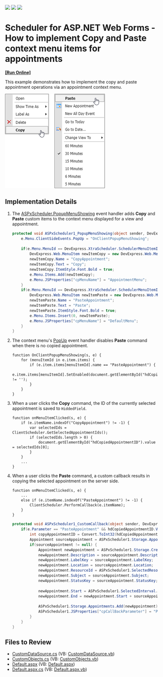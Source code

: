 <!-- default badges list -->
![](https://img.shields.io/endpoint?url=https://codecentral.devexpress.com/api/v1/VersionRange/128547183/18.1.10%2B)
[![](https://img.shields.io/badge/Open_in_DevExpress_Support_Center-FF7200?style=flat-square&logo=DevExpress&logoColor=white)](https://supportcenter.devexpress.com/ticket/details/T164287)
[![](https://img.shields.io/badge/📖_How_to_use_DevExpress_Examples-e9f6fc?style=flat-square)](https://docs.devexpress.com/GeneralInformation/403183)
<!-- default badges end -->

# Scheduler for ASP.NET Web Forms - How to implement Copy and Paste context menu items for appointments
<!-- run online -->
**[[Run Online]](https://codecentral.devexpress.com/t164287/)**
<!-- run online end -->

This example demonstrates how to implement the copy and paste appointment operations via an appointment context menu. 

![](scheduler-context-menu.png)

## Implementation Details

1. The [ASPxScheduler.PopupMenuShowing](https://docs.devexpress.com/AspNet/DevExpress.Web.ASPxScheduler.ASPxScheduler.PopupMenuShowing) event handler adds **Copy** and **Paste** custom items to the context menu displayed for a view and appointment. 

    ```csharp
    protected void ASPxScheduler1_PopupMenuShowing(object sender, DevExpress.Web.ASPxScheduler.PopupMenuShowingEventArgs e) {
        e.Menu.ClientSideEvents.PopUp = "OnClientPopupMenuShowing";
    
        if(e.Menu.MenuId == DevExpress.XtraScheduler.SchedulerMenuItemId.AppointmentMenu) {
            DevExpress.Web.MenuItem newItemCopy = new DevExpress.Web.MenuItem();
            newItemCopy.Name = "CopyAppointment";
            newItemCopy.Text = "Copy";
            newItemCopy.ItemStyle.Font.Bold = true;
            e.Menu.Items.Add(newItemCopy);
            e.Menu.JSProperties["cpMenuName"] = "AppointmentMenu";
        }
        if(e.Menu.MenuId == DevExpress.XtraScheduler.SchedulerMenuItemId.DefaultMenu) {
            DevExpress.Web.MenuItem newItemPaste = new DevExpress.Web.MenuItem();
            newItemPaste.Name = "PasteAppointment";
            newItemPaste.Text = "Paste";
            newItemPaste.ItemStyle.Font.Bold = true;
            e.Menu.Items.Insert(0, newItemPaste);
            e.Menu.JSProperties["cpMenuName"] = "DefaultMenu";
        }
    }
    ```

2. The context menu's [PopUp](https://docs.devexpress.com/AspNet/DevExpress.Web.MenuClientSideEvents.PopUp) event handler disables **Paste** command when there is no copied appointment.

    ```jscript
    function OnClientPopupMenuShowing(s, e) {
        for (menuItemId in e.item.items) {
            if (e.item.items[menuItemId].name == "PasteAppointment") {
                e.item.items[menuItemId].SetEnabled(document.getElementById("hdCopiedAppointmentID").value != '');
            }
        }
    }
    ```

3. When a user clicks the **Copy** command, the ID of the currently selected appointment is saved to `HiddedField`.

    ```jscript
    function onMenuItemClicked(s, e) {
        if (e.itemName.indexOf("CopyAppointment") != -1) {
            var selectedIds = ClientScheduler.GetSelectedAppointmentIds();
            if (selectedIds.length > 0) {
                document.getElementById("hdCopiedAppointmentID").value = selectedIds[0];
            }
        }
        ...
    }
    ```

4. When a user clicks the **Paste** command, a custom callback results in copying the selected appointment on the server side.

    ```jscript
    function onMenuItemClicked(s, e) {
        ...
        else if (e.itemName.indexOf("PasteAppointment") != -1) {
            ClientScheduler.PerformCallback(e.itemName);
        }
    }
    ```
    
    ```csharp
    protected void ASPxScheduler1_CustomCallback(object sender, DevExpress.Web.CallbackEventArgsBase e) {
        if(e.Parameter == "PasteAppointment" && hdCopiedAppointmentID.Value != "") {
            int copyAppointmentID = Convert.ToInt32(hdCopiedAppointmentID.Value);
            Appointment sourceAppointment = ASPxScheduler1.Storage.Appointments.GetAppointmentById(copyAppointmentID);
            if(sourceAppointment != null) {
                Appointment newAppointment = ASPxScheduler1.Storage.CreateAppointment(sourceAppointment.Type);
                newAppointment.Description = sourceAppointment.Description;
                newAppointment.LabelKey = sourceAppointment.LabelKey;
                newAppointment.Location = sourceAppointment.Location;
                newAppointment.ResourceId = ASPxScheduler1.SelectedResource.Id; ;
                newAppointment.Subject = sourceAppointment.Subject;
                newAppointment.StatusKey = sourceAppointment.StatusKey;
    
                newAppointment.Start = ASPxScheduler1.SelectedInterval.Start;
                newAppointment.End = newAppointment.Start + sourceAppointment.Duration;
    
                ASPxScheduler1.Storage.Appointments.Add(newAppointment);
                ASPxScheduler1.JSProperties["cpCallBackParameter"] = "PasteAppointment";
            }
        }
    }
    ```

## Files to Review

* [CustomDataSource.cs](./CS/WebApplication1/CustomDataSource.cs) (VB: [CustomDataSource.vb](./VB/WebApplication1/CustomDataSource.vb))
* [CustomObjects.cs](./CS/WebApplication1/CustomObjects.cs) (VB: [CustomObjects.vb](./VB/WebApplication1/CustomObjects.vb))
* [Default.aspx](./CS/WebApplication1/Default.aspx) (VB: [Default.aspx](./VB/WebApplication1/Default.aspx))
* [Default.aspx.cs](./CS/WebApplication1/Default.aspx.cs) (VB: [Default.aspx.vb](./VB/WebApplication1/Default.aspx.vb))
